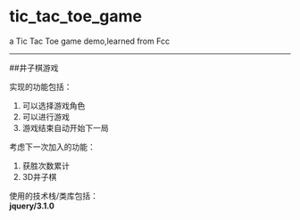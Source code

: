 # tic_tac_toe_game
a Tic Tac Toe game demo,learned from Fcc
__________________________________________________

##井子棋游戏

实现的功能包括：
1. 可以选择游戏角色 
2. 可以进行游戏 
3. 游戏结束自动开始下一局 

考虑下一次加入的功能： 
1. 获胜次数累计
2. 3D井子棋


使用的技术栈/类库包括：    
 **jquery/3.1.0**
